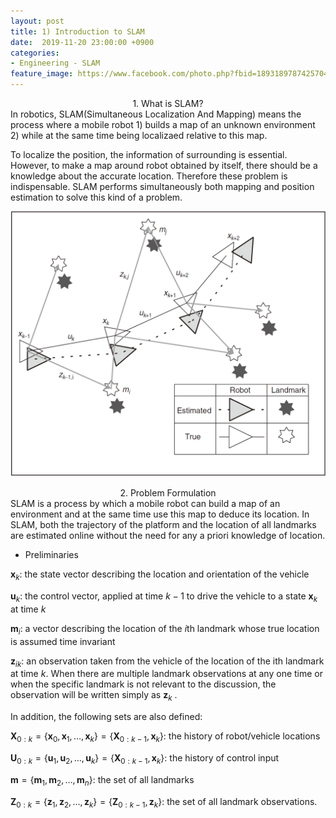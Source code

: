 ```yaml
---
layout: post
title: 1) Introduction to SLAM
date:  2019-11-20 23:00:00 +0900
categories:
- Engineering - SLAM
feature_image: https://www.facebook.com/photo.php?fbid=1893189787425704&set=a.1893187554092594&type=3&theater
---
```


<center>1. What is SLAM?</center>
In robotics, SLAM(Simultaneous Localization And Mapping) means the process where a mobile robot 
1) builds a map of an unknown environment 
2) while at the same time being localizaed relative to this map. 

To localize the position, the information of surrounding is essential. However, to make a map around robot obtained by itself, there should be a knowledge about the accurate location. Therefore these problem is indispensable. SLAM performs simultaneously both mapping and position estimation to solve this kind of a problem.

![useful image](https://raw.githubusercontent.com/brandonkim12/brandonkim12.github.io/master/assets/robotics/fig_1.JPG)

<center>2. Problem Formulation</center>
SLAM is a process by which a mobile robot can build a map of an environment and at the same time use this map to deduce its location. In SLAM, both the trajectory of the platform and the location of all landmarks are estimated online without the need for any a priori knowledge of location.

- Preliminaries

$\textbf{x}_k:$ the state vector describing the location and orientation of the vehicle

$\textbf{u}_k:$ the control vector, applied at time $k−1$ to drive the vehicle to a state $\textbf{x}_k$ at time $k$

$\textbf{m}_i:$ a vector describing the location of the $i$th landmark whose true location is assumed time invariant

$\textbf{z}_{ik}:$ an observation taken from the vehicle of the location of the ith landmark at time $k$. When there
are multiple landmark observations at any one time or when the specific landmark is not relevant to the discussion, the observation will be written simply as $\textbf{z}_k$ .

In addition, the following sets are also defined:

$\textbf{X}_{0:k} = \{{\textbf{x}_0 , \textbf{x}_1, \dots , \textbf{x}_k}\} = \{{\textbf{X}_{0:k-1},\textbf{x}_k }\}:$ the history of robot/vehicle locations

$\textbf{U}_{0:k} = \{{\textbf{u}_1 , \textbf{u}_2, \dots , \textbf{u}_k}\} = \{{\textbf{X}_{0:k-1},\textbf{x}_k }\}:$ the history of control input

$\textbf{m} = \{{\textbf{m}_1 , \textbf{m}_2, \dots , \textbf{m}_n}\}:$  the set of all landmarks

$\textbf{Z}_{0:k} = \{{\textbf{z}_1 , \textbf{z}_2, \dots , \textbf{z}_k}\} = \{{\textbf{Z}_{0:k-1},\textbf{z}_k }\}:$ the set of all landmark observations.

